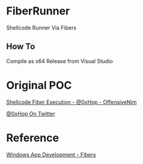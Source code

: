 # FiberRunner
Shellcode Runner Via Fibers

## How To
Compile as x64 Release from Visual Studio

# Original POC
[Shellcode Fiber Execution - @0xHop - OffensiveNim](https://github.com/byt3bl33d3r/OffensiveNim/pull/44)

[@0xHop On Twitter](https://twitter.com/0xHop)

# Reference
[Windows App Development - Fibers](https://docs.microsoft.com/en-us/windows/win32/procthread/fibers)
